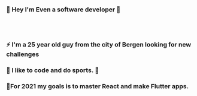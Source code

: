 

###  👋 Hey I'm Even a software developer 👋
<br></br>
###  ⚡ I'm a 25 year old guy from the city of Bergen looking for new challenges 
###  👯 I like to code and do sports. 👯

###  🌱For 2021 my goals is to master React and make Flutter apps. 






